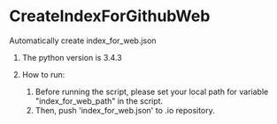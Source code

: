 # CreateIndexForGithubWeb
Automatically create index_for_web.json

1. The python version is 3.4.3

2. How to run:
	1) Before running the script, please set your local path for variable "index_for_web_path" in the script.
	2) Then, push 'index_for_web.json' to .io repository.
